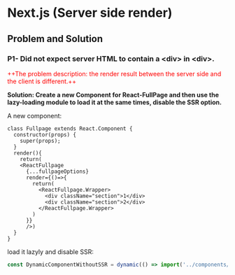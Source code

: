 # Next.js (Server side render)
## Problem and Solution
###  P1- Did not expect server HTML to contain a \<div\> in \<div\>.
<span style="color:red">++The problem description: the render result between the server side and the client is different.++</span>

**Solution: Create a new Component for React-FullPage and then use the lazy-loading module to load it at the same times, disable the SSR option.**

A new component:


```
class Fullpage extends React.Component {
  constructor(props) {
    super(props);
  }
  render(){
    return(
    <ReactFullpage
      {...fullpageOptions}
      render={()=>{
        return(
          <ReactFullpage.Wrapper>
            <div className="section">1</div>
            <div className="section">2</div>
          </ReactFullpage.Wrapper>
        )
      }}
      />)
  }
}
```

load it lazyly and disable SSR:

```jsx
const DynamicComponentWithoutSSR = dynamic(() => import('../components/Fullpage'),{ssr: false})
```
